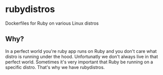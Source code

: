 # rubydistros

Dockerfiles for Ruby on various Linux distros

## Why?

In a perfect world you're ruby app runs on Ruby and you don't care what distro is running under the hood. Unfortunatly we don't always live in that perfect world. Sometimes it's very important that Ruby be running on a specific distro. That's why we have rubydistros.

